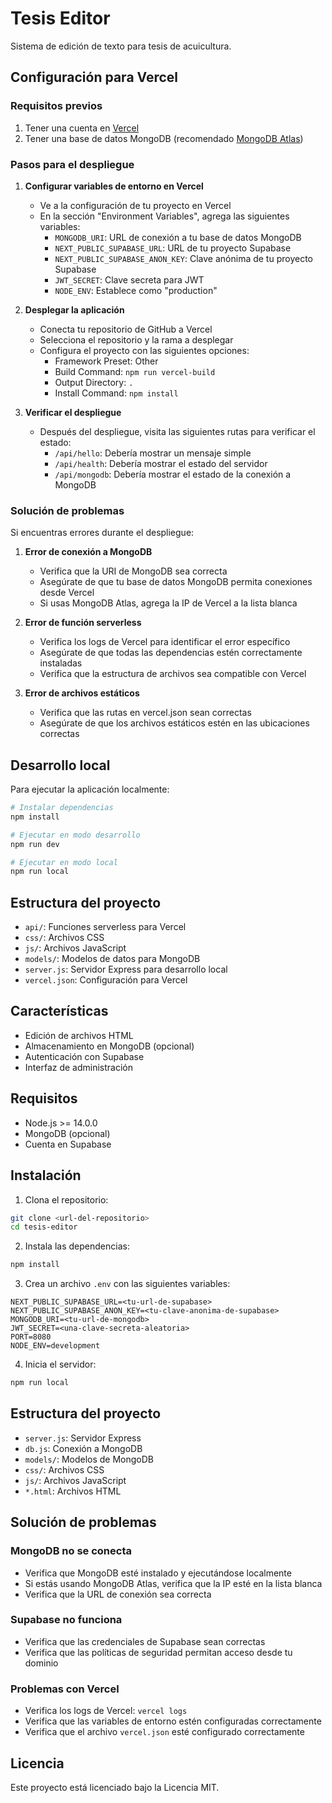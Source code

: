 # Tesis Editor

Sistema de edición de texto para tesis de acuicultura.

## Configuración para Vercel

### Requisitos previos

1. Tener una cuenta en [Vercel](https://vercel.com)
2. Tener una base de datos MongoDB (recomendado [MongoDB Atlas](https://www.mongodb.com/cloud/atlas))

### Pasos para el despliegue

1. **Configurar variables de entorno en Vercel**

   - Ve a la configuración de tu proyecto en Vercel
   - En la sección "Environment Variables", agrega las siguientes variables:
     - `MONGODB_URI`: URL de conexión a tu base de datos MongoDB
     - `NEXT_PUBLIC_SUPABASE_URL`: URL de tu proyecto Supabase
     - `NEXT_PUBLIC_SUPABASE_ANON_KEY`: Clave anónima de tu proyecto Supabase
     - `JWT_SECRET`: Clave secreta para JWT
     - `NODE_ENV`: Establece como "production"

2. **Desplegar la aplicación**

   - Conecta tu repositorio de GitHub a Vercel
   - Selecciona el repositorio y la rama a desplegar
   - Configura el proyecto con las siguientes opciones:
     - Framework Preset: Other
     - Build Command: `npm run vercel-build`
     - Output Directory: `.`
     - Install Command: `npm install`

3. **Verificar el despliegue**

   - Después del despliegue, visita las siguientes rutas para verificar el estado:
     - `/api/hello`: Debería mostrar un mensaje simple
     - `/api/health`: Debería mostrar el estado del servidor
     - `/api/mongodb`: Debería mostrar el estado de la conexión a MongoDB

### Solución de problemas

Si encuentras errores durante el despliegue:

1. **Error de conexión a MongoDB**
   - Verifica que la URI de MongoDB sea correcta
   - Asegúrate de que tu base de datos MongoDB permita conexiones desde Vercel
   - Si usas MongoDB Atlas, agrega la IP de Vercel a la lista blanca

2. **Error de función serverless**
   - Verifica los logs de Vercel para identificar el error específico
   - Asegúrate de que todas las dependencias estén correctamente instaladas
   - Verifica que la estructura de archivos sea compatible con Vercel

3. **Error de archivos estáticos**
   - Verifica que las rutas en vercel.json sean correctas
   - Asegúrate de que los archivos estáticos estén en las ubicaciones correctas

## Desarrollo local

Para ejecutar la aplicación localmente:

```bash
# Instalar dependencias
npm install

# Ejecutar en modo desarrollo
npm run dev

# Ejecutar en modo local
npm run local
```

## Estructura del proyecto

- `api/`: Funciones serverless para Vercel
- `css/`: Archivos CSS
- `js/`: Archivos JavaScript
- `models/`: Modelos de datos para MongoDB
- `server.js`: Servidor Express para desarrollo local
- `vercel.json`: Configuración para Vercel

## Características

- Edición de archivos HTML
- Almacenamiento en MongoDB (opcional)
- Autenticación con Supabase
- Interfaz de administración

## Requisitos

- Node.js >= 14.0.0
- MongoDB (opcional)
- Cuenta en Supabase

## Instalación

1. Clona el repositorio:
```bash
git clone <url-del-repositorio>
cd tesis-editor
```

2. Instala las dependencias:
```bash
npm install
```

3. Crea un archivo `.env` con las siguientes variables:
```
NEXT_PUBLIC_SUPABASE_URL=<tu-url-de-supabase>
NEXT_PUBLIC_SUPABASE_ANON_KEY=<tu-clave-anonima-de-supabase>
MONGODB_URI=<tu-url-de-mongodb>
JWT_SECRET=<una-clave-secreta-aleatoria>
PORT=8080
NODE_ENV=development
```

4. Inicia el servidor:
```bash
npm run local
```

## Estructura del proyecto

- `server.js`: Servidor Express
- `db.js`: Conexión a MongoDB
- `models/`: Modelos de MongoDB
- `css/`: Archivos CSS
- `js/`: Archivos JavaScript
- `*.html`: Archivos HTML

## Solución de problemas

### MongoDB no se conecta

- Verifica que MongoDB esté instalado y ejecutándose localmente
- Si estás usando MongoDB Atlas, verifica que la IP esté en la lista blanca
- Verifica que la URL de conexión sea correcta

### Supabase no funciona

- Verifica que las credenciales de Supabase sean correctas
- Verifica que las políticas de seguridad permitan acceso desde tu dominio

### Problemas con Vercel

- Verifica los logs de Vercel: `vercel logs`
- Verifica que las variables de entorno estén configuradas correctamente
- Verifica que el archivo `vercel.json` esté configurado correctamente

## Licencia

Este proyecto está licenciado bajo la Licencia MIT. 
